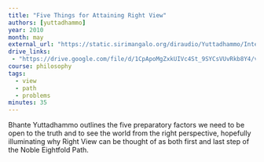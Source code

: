 ```yaml
---
title: "Five Things for Attaining Right View"
authors: [yuttadhammo]
year: 2010
month: may
external_url: "https://static.sirimangalo.org/diraudio/Yuttadhammo/Internet/100504_ForRightView5.mp3"
drive_links:
 - "https://drive.google.com/file/d/1CpApoMgZxkUIVc4St_9SYCsVUvRkb8Y4/view?usp=drivesdk"
course: philosophy
tags:
  - view
  - path
  - problems
minutes: 35
---
```


Bhante Yuttadhammo outlines the five preparatory factors we need to be open to the truth and to see the world from the right perspective, hopefully illuminating why Right View can be thought of as both first and last step of the Noble Eightfold Path.
